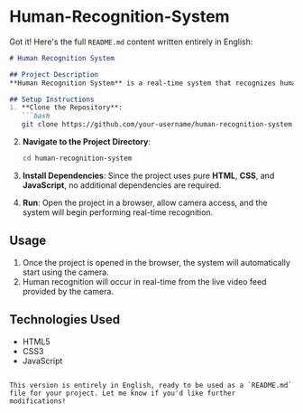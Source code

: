 # Human-Recognition-System
Got it! Here's the full `README.md` content written entirely in English:

```md
# Human Recognition System

## Project Description
**Human Recognition System** is a real-time system that recognizes humans directly through the browser's camera feed without requiring image uploads. It is built using **HTML**, **CSS**, and **JavaScript**, utilizing image processing algorithms to detect and analyze humans in real-time. The system provides a user-friendly interface and operates entirely within the browser.

## Setup Instructions
1. **Clone the Repository**:
   ```bash
   git clone https://github.com/your-username/human-recognition-system.git
   ```

2. **Navigate to the Project Directory**:
   ```bash
   cd human-recognition-system
   ```

3. **Install Dependencies**:
   Since the project uses pure **HTML**, **CSS**, and **JavaScript**, no additional dependencies are required.

4. **Run**:
   Open the project in a browser, allow camera access, and the system will begin performing real-time recognition.

## Usage
1. Once the project is opened in the browser, the system will automatically start using the camera.
2. Human recognition will occur in real-time from the live video feed provided by the camera.

## Technologies Used
- HTML5
- CSS3
- JavaScript
```

This version is entirely in English, ready to be used as a `README.md` file for your project. Let me know if you'd like further modifications!


